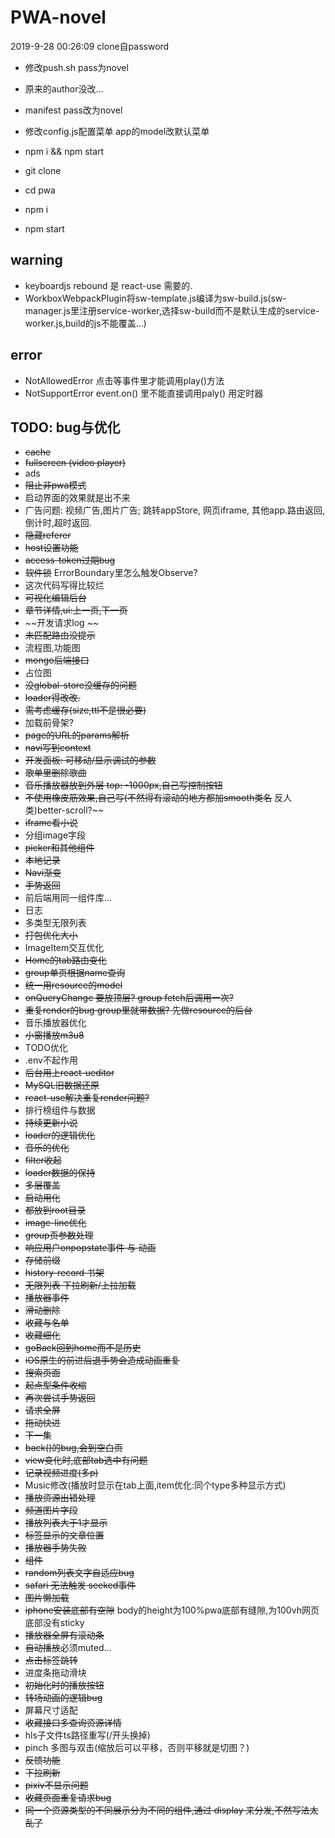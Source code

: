 # PWA-novel

2019-9-28 00:26:09 clone自password

- 修改push.sh pass为novel
- 原来的author没改...
- manifest pass改为novel
- 修改config.js配置菜单 app的model改默认菜单
- npm i && npm start

- git clone
- cd pwa
- npm i
- npm start

## warning

- keyboardjs rebound 是 react-use 需要的.
- WorkboxWebpackPlugin将sw-template.js编译为sw-build.js(sw-manager.js里注册service-worker,选择sw-build而不是默认生成的service-worker.js,build的js不能覆盖...)

## error

- NotAllowedError 点击等事件里才能调用play()方法
- NotSupportError event.on() 里不能直接调用paly() 用定时器

## TODO: bug与优化

- ~~cache~~
- ~~fullscreen (video player)~~
- ads
- ~~阻止非pwa模式~~
- 启动界面的效果就是出不来
- 广告问题: 视频广告,图片广告; 跳转appStore, 网页iframe, 其他app.路由返回,倒计时,超时返回.
- ~~隐藏referer~~
- ~~host设置功能~~
- ~~access-token过期bug~~
- ~~软件锁~~ ErrorBoundary里怎么触发Observe?
- 这次代码写得比较烂
- ~~可视化编辑后台~~
- ~~章节详情,ui:上一页,下一页~~
- ~~开发请求log ~~
- ~~未匹配路由没提示~~
- 流程图,功能图
- ~~mongo后端接口~~
- 占位图
- ~~没global-store没缓存的问题~~
- ~~loader得改改.~~
- ~~需考虑缓存(size,ttl不是很必要)~~
- 加载前骨架?
- ~~page的URL的params解析~~
- ~~navi写到context~~
- ~~开发面板: 可移动/显示调试的参数~~
- ~~歌单里删除歌曲~~
- ~~音乐播放器放到外层 top: -1000px,自己写控制按钮~~
- ~~不使用橡皮筋效果,自己写(不然得有滚动的地方都加smooth类名~~ 反人类)better-scroll?~~
- ~~iframe看小说~~
- 分组image字段
- ~~picker和其他组件~~
- ~~本地记录~~
- ~~Navi渐变~~
- ~~手势返回~~
- 前后端用同一组件库...
- 日志
- 多类型无限列表
- ~~打包优化大小~~
- ImageItem交互优化
- ~~Home的tab路由变化~~
- ~~group单页根据name查询~~
- ~~统一用resource的model~~
- ~~onQueryChange 要放顶层? group fetch后调用一次?~~
- ~~重复render的bug group里就带数据? 先做resource的后台~~
- 音乐播放器优化
- ~~小窗播放m3u8~~
- TODO优化
- .env不起作用
- ~~后台用上react-ueditor~~
- ~~MySQL旧数据还原~~
- ~~react-use解决重复render问题?~~
- 排行榜组件与数据
- ~~持续更新小说~~
- ~~loader的逻辑优化~~
- ~~音乐的优化~~
- ~~filter收起~~
- ~~loader数据的保持~~
- ~~多层覆盖~~
- ~~启动用化~~
- ~~都放到root目录~~
- ~~image-line优化~~
- ~~group页参数处理~~
- ~~响应用户onpopstate事件 与 动画~~
- ~~存储前缀~~
- ~~history-record 书架~~
- ~~无限列表 下拉刷新/上拉加载~~
- ~~播放器事件~~
- ~~滑动删除~~
- ~~收藏与名单~~
- ~~收藏细化~~
- ~~goBack回到home而不是历史~~
- ~~iOS原生的前进后退手势会造成动画重复~~
- ~~搜索页面~~
- ~~起点型条件收缩~~
- ~~再次尝试手势返回~~
- ~~请求全屏~~
- ~~拖动快进~~
- ~~下一集~~
- ~~back()的bug,会到空白页~~
- ~~view变化时,底部tab选中有问题~~
- ~~记录视频进度(多p)~~
- Music修改(播放时显示在tab上面,item优化:同个type多种显示方式)
- ~~播放资源出错处理~~
- ~~频道图片字段~~
- ~~播放列表大于1才显示~~
- ~~标签显示的文章位置~~
- ~~播放器手势失败~~
- ~~组件~~
- ~~random列表文字自适应bug~~
- ~~safari 无法触发 seeked事件~~
- ~~图片懒加载~~
- ~~iphone安装底部有空隙~~ body的height为100%pwa底部有缝隙,为100vh网页底部没有sticky
- ~~播放器全屏有滚动条~~
- ~~自动播放~~必须muted...
- ~~点击标签跳转~~
- 进度条拖动滑块
- ~~初始化时的播放按钮~~
- ~~转场动画的逻辑bug~~
- 屏幕尺寸适配
- ~~收藏接口多查询资源详情~~
- hls子文件ts路径重写(/开头换掉)
- pinch 多图与双击(缩放后可以平移，否则平移就是切图？)
- ~~反馈功能~~
- ~~下拉刷新~~
- ~~pixiv不显示问题~~
- ~~收藏页面重复请求bug~~
- ~~同一个资源类型的不同展示分为不同的组件,通过 display 来分发,不然写法太乱了~~
